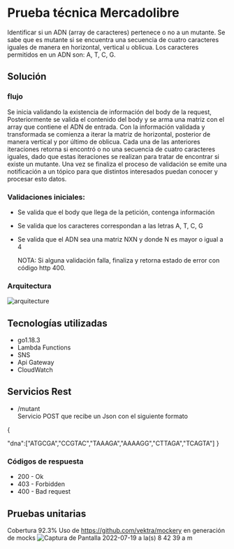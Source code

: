 # Prueba técnica Mercadolibre

Identificar si un ADN (array de caracteres) pertenece o no a un mutante. 
Se sabe que es mutante si se encuentra una secuencia de cuatro caracteres iguales de manera en horizontal, 
vertical u oblicua. Los caracteres permitidos en un ADN son: A, T, C, G.

## Solución

### flujo 
Se inicia validando la existencia de información del body de la request, Posteriormente se valida el contenido del body y se arma una matriz con el array que contiene el ADN de entrada.
Con la información validada y transformada se comienza a iterar la matriz de horizontal, posterior de manera vertical y por último de oblicua. Cada una de las anteriores iteraciones retorna si encontró o no una secuencia de cuatro caracteres iguales, dado que estas iteraciones se realizan  para tratar de encontrar si existe un mutante.
Una vez se finaliza el proceso de validación se emite una notificación a un tópico para que distintos interesados puedan conocer y procesar esto datos.

### Validaciones iniciales:
* Se valida que el body que llega de la petición, contenga información
* Se valida que los caracteres correspondan a las letras A, T, C, G 
* Se valida que el ADN sea una matriz NXN y donde N es mayor o igual a 4

  NOTA: Si alguna validación falla, finaliza y retorna estado de error con código http 400.

### Arquitectura

![arquitecture](https://user-images.githubusercontent.com/25367590/179764025-c56ec3ee-efd8-4b6d-84fb-ae13a3bf5d0f.png)

## Tecnologías utilizadas
* go1.18.3
* Lambda Functions
* SNS
* Api Gateway
* CloudWatch

## Servicios Rest

*	/mutant<br>
     Servicio POST que recibe un Json con el siguiente formato

{

"dna":["ATGCGA","CCGTAC","TAAAGA","AAAAGG","CTTAGA","TCAGTA"]
}

### Códigos de respuesta

* 200 - Ok
* 403 - Forbidden 
* 400 - Bad request


## Pruebas unitarias
Cobertura 92.3%
Uso de https://github.com/vektra/mockery en generación de mocks
![Captura de Pantalla 2022-07-19 a la(s) 8 42 39 a m](https://user-images.githubusercontent.com/25367590/179765173-9b5c9251-999e-4a26-9556-9b5d960a93c2.png)

